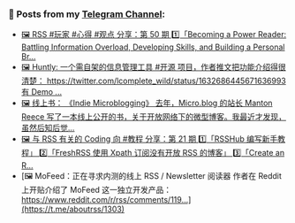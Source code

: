 ### 📰 Posts from my [Telegram Channel](https://t.me/s/aboutrss):
<!-- BLOG-POST-LIST:START -->
- [🖼 RSS #玩家 #心得 #观点 分享：第 50 期 1️⃣「Becoming a Power Reader: Battling Information Overload, Developing Skills, and Building a Personal Br...](https://t.me/aboutrss/1307)
- [🖼 Huntly: 一个需自架的信息管理工具 #开源 项目，作者推文把功能介绍得很清楚： https://twitter.com/lcomplete_wild/status/1632686445671636993 有 Demo ...](https://t.me/aboutrss/1306)
- [🖼 线上书： 《Indie Microblogging》 去年，Micro.blog 的站长 Manton Reece 写了一本线上公开的书，关于开放网络下的微型博客。我最近才发现，虽然后知后觉...](https://t.me/aboutrss/1305)
- [🖼 与 RSS 有关的 Coding 向 #教程 分享：第 21 期 1️⃣「RSSHub 编写新手教程」 2️⃣「FreshRSS 使用 Xpath 订阅没有开放 RSS 的博客」 3️⃣「Create an R...](https://t.me/aboutrss/1304)
- [🖼 MoFeed：正在寻求内测的线上 RSS / Newsletter 阅读器 作者在 Reddit 上开贴介绍了 MoFeed 这一独立开发产品： https://www.reddit.com/r/rss/comments/119...](https://t.me/aboutrss/1303)
<!-- BLOG-POST-LIST:END -->

<!--
**AboutRSS/AboutRSS** is a ✨ _special_ ✨ repository because its `README.md` (this file) appears on your GitHub profile.

Here are some ideas to get you started:

- 🔭 I’m currently working on ...
- 🌱 I’m currently learning ...
- 👯 I’m looking to collaborate on ...
- 🤔 I’m looking for help with ...
- 💬 Ask me about ...
- 📫 How to reach me: ...
- 😄 Pronouns: ...
- ⚡ Fun fact: ...
-->

